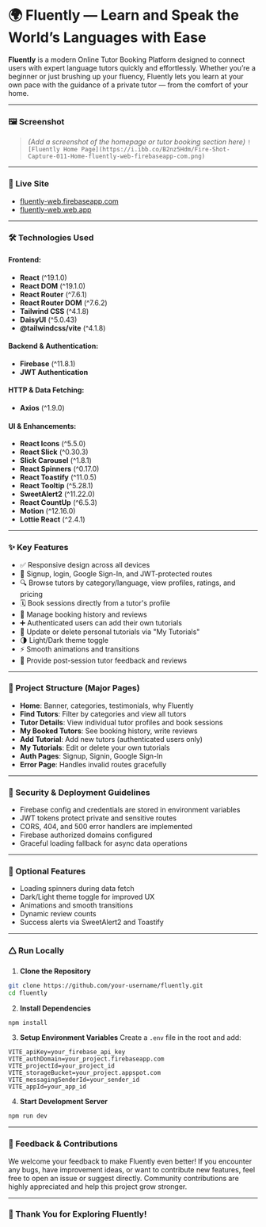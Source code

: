 # 🌍 Fluently — Learn and Speak the World’s Languages with Ease

**Fluently** is a modern Online Tutor Booking Platform designed to connect users with expert language tutors quickly and effortlessly. Whether you’re a beginner or just brushing up your fluency, Fluently lets you learn at your own pace with the guidance of a private tutor — from the comfort of your home.

---

### 🖼️ Screenshot

> *(Add a screenshot of the homepage or tutor booking section here)*
> `![Fluently Home Page](https://i.ibb.co/B2nz5Hdm/Fire-Shot-Capture-011-Home-fluently-web-firebaseapp-com.png)`

---

### 🔗 Live Site

* [fluently-web.firebaseapp.com](https://fluently-web.firebaseapp.com)
* [fluently-web.web.app](https://fluently-web.web.app)

---

### 🛠️ Technologies Used

#### Frontend:

* **React** (^19.1.0)
* **React DOM** (^19.1.0)
* **React Router** (^7.6.1)
* **React Router DOM** (^7.6.2)
* **Tailwind CSS** (^4.1.8)
* **DaisyUI** (^5.0.43)
* **@tailwindcss/vite** (^4.1.8)

#### Backend & Authentication:

* **Firebase** (^11.8.1)
* **JWT Authentication**

#### HTTP & Data Fetching:

* **Axios** (^1.9.0)

#### UI & Enhancements:

* **React Icons** (^5.5.0)
* **React Slick** (^0.30.3)
* **Slick Carousel** (^1.8.1)
* **React Spinners** (^0.17.0)
* **React Toastify** (^11.0.5)
* **React Tooltip** (^5.28.1)
* **SweetAlert2** (^11.22.0)
* **React CountUp** (^6.5.3)
* **Motion** (^12.16.0)
* **Lottie React** (^2.4.1)

---

### ✨ Key Features

* ✅ Responsive design across all devices
* 🔐 Signup, login, Google Sign-In, and JWT-protected routes
* 🔍 Browse tutors by category/language, view profiles, ratings, and pricing
* 🗓️ Book sessions directly from a tutor's profile
* 📁 Manage booking history and reviews
* ➕ Authenticated users can add their own tutorials
* 📝 Update or delete personal tutorials via "My Tutorials"
* 🌗 Light/Dark theme toggle
* ⚡ Smooth animations and transitions
* 🌟 Provide post-session tutor feedback and reviews

---

### 📁 Project Structure (Major Pages)

* **Home**: Banner, categories, testimonials, why Fluently
* **Find Tutors**: Filter by categories and view all tutors
* **Tutor Details**: View individual tutor profiles and book sessions
* **My Booked Tutors**: See booking history, write reviews
* **Add Tutorial**: Add new tutors (authenticated users only)
* **My Tutorials**: Edit or delete your own tutorials
* **Auth Pages**: Signup, Signin, Google Sign-In
* **Error Page**: Handles invalid routes gracefully

---

### 🔐 Security & Deployment Guidelines

* Firebase config and credentials are stored in environment variables
* JWT tokens protect private and sensitive routes
* CORS, 404, and 500 error handlers are implemented
* Firebase authorized domains configured
* Graceful loading fallback for async data operations

---

### 🌟 Optional Features

* Loading spinners during data fetch
* Dark/Light theme toggle for improved UX
* Animations and smooth transitions
* Dynamic review counts
* Success alerts via SweetAlert2 and Toastify

---

### 🛆 Run Locally

1. **Clone the Repository**

```bash
git clone https://github.com/your-username/fluently.git
cd fluently
```

2. **Install Dependencies**

```bash
npm install
```

3. **Setup Environment Variables**
   Create a `.env` file in the root and add:

```env
VITE_apiKey=your_firebase_api_key
VITE_authDomain=your_project.firebaseapp.com
VITE_projectId=your_project_id
VITE_storageBucket=your_project.appspot.com
VITE_messagingSenderId=your_sender_id
VITE_appId=your_app_id
```

4. **Start Development Server**

```bash
npm run dev
```

---

### 💬 Feedback & Contributions

We welcome your feedback to make Fluently even better! If you encounter any bugs, have improvement ideas, or want to contribute new features, feel free to open an issue or suggest directly. Community contributions are highly appreciated and help this project grow stronger.

---

### 🙏 Thank You for Exploring Fluently!
